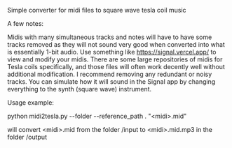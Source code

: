 Simple converter for midi files to square wave tesla coil music

A few notes:

Midis with many simultaneous tracks and notes will have to have some tracks removed as they will not sound very good when converted into what is essentially 1-bit audio. Use something like https://signal.vercel.app/ to view and modify your midis. There are some large repositories of midis for Tesla coils specifically, and those files will often work decently well without additional modification. I recommend removing any redundant or noisy tracks. You can simulate how it will sound in the Signal app by changing everything to the synth (square wave) instrument.

Usage example:

python midi2tesla.py --folder --reference_path . "\<midi\>.mid"

will convert \<midi\>.mid from the folder /input to \<midi\>.mid.mp3 in the folder /output
